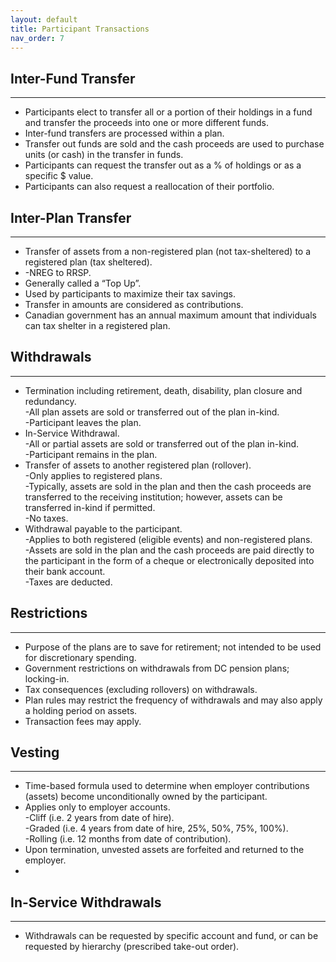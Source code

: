 ```yaml
---
layout: default
title: Participant Transactions
nav_order: 7
---
```


## Inter-Fund Transfer
<hr class="hr-no-bottom-margin"/>

- Participants elect to transfer all or a portion of their holdings in a fund and transfer the proceeds into one or more different funds.
- Inter-fund transfers are processed within a plan.
- Transfer out funds are sold and the cash proceeds are used to purchase units (or cash) in the transfer in funds.
- Participants can request the transfer out as a % of holdings or as a specific $ value.
- Participants can also request a reallocation of their portfolio.

## Inter-Plan Transfer
<hr class="hr-no-bottom-margin"/>

- Transfer of assets from a non-registered plan (not tax-sheltered) to a registered plan (tax sheltered).
- -NREG to RRSP.
- Generally called a “Top Up”.
- Used by participants to maximize their tax savings.
- Transfer in amounts are considered as contributions.
- Canadian government has an annual maximum amount that individuals can tax shelter in a registered plan.

## Withdrawals
<hr class="hr-no-bottom-margin"/>

- Termination including retirement, death, disability, plan closure and redundancy.
  <br/>-All plan assets are sold or transferred out of the plan in-kind.
  <br/>-Participant leaves the plan.
- In-Service Withdrawal.
  <br/>-All or partial assets are sold or transferred out of the plan in-kind.
  <br/>-Participant remains in the plan.
- Transfer of assets to another registered plan (rollover).
  <br/>-Only applies to registered plans.
  <br/>-Typically, assets are sold in the plan and then the cash proceeds are transferred to the receiving institution; however, assets can be transferred in-kind if           permitted.
  <br/>-No taxes.
- Withdrawal payable to the participant.
  <br/>-Applies to both registered (eligible events) and non-registered plans.
  <br/>-Assets are sold in the plan and the cash proceeds are paid directly to the participant in the form of a cheque or electronically deposited into their bank             account.
  <br/>-Taxes are deducted.
  
## Restrictions
<hr class="hr-no-bottom-margin"/>
  
- Purpose of the plans are to save for retirement; not intended to be used for discretionary spending.
- Government restrictions on withdrawals from DC pension plans; locking-in.
- Tax consequences (excluding rollovers) on withdrawals.
- Plan rules may restrict the frequency of withdrawals and may also apply a holding period on assets.
- Transaction fees may apply.

## Vesting
<hr class="hr-no-bottom-margin"/>

- Time-based formula used to determine when employer contributions (assets) become unconditionally owned by the participant.
- Applies only to employer accounts.
<br/>-Cliff (i.e. 2 years from date of hire).
<br/>-Graded (i.e. 4 years from date of hire, 25%, 50%, 75%, 100%).
<br/>-Rolling (i.e. 12 months from date of contribution).
- Upon termination, unvested assets are forfeited and returned to the employer.
- 
## In-Service Withdrawals
<hr class="hr-no-bottom-margin"/>

- Withdrawals can be requested by specific account and fund, or can be requested by hierarchy (prescribed take-out order).

